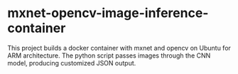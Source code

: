 # mxnet-opencv-image-inference-container
This project builds a docker container with mxnet and opencv on Ubuntu for ARM architecture.  The python script passes images through the CNN model, producing customized JSON output.

